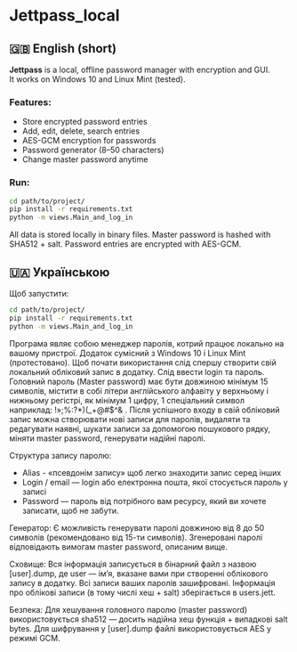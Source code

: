 # Jettpass_local
## 🇬🇧 English (short) 
**Jettpass** is a local, offline password manager with encryption and GUI.  
It works on Windows 10 and Linux Mint (tested). 

### Features:
- Store encrypted password entries
- Add, edit, delete, search entries
- AES-GCM encryption for passwords
- Password generator (8–50 characters)
- Change master password anytime

### Run:
```bash
cd path/to/project/
pip install -r requirements.txt
python -m views.Main_and_log_in
```
All data is stored locally in binary files.
Master password is hashed with SHA512 + salt.
Password entries are encrypted with AES-GCM.

## 🇺🇦 Українською
Щоб запустити: 
```bash
cd path/to/project/
pip install -r requirements.txt
python -m views.Main_and_log_in
```

  Програма являє собою менеджер паролів, котрий працює локально на вашому пристрої. Додаток сумісний з Windows 10 і Linux Mint (протестовано).
Щоб почати використання слід спершу створити свій локальний обліковий запис в додатку. Слід ввести login та пароль. Головний пароль (Master password) має бути довжиною мінімум 15 символів, містити в собі літери англійського алфавіту у верхньому і нижньому регістрі, як мінімум 1 цифру, 1 спеціальний символ наприклад: !»;%:?*)(_+@#$^&  .
Після успішного входу в свій обліковий запис можна створювати нові записи для паролів, видаляти  та редагувати наявні, шукати записи за допомогою пошукового рядку, міняти master password, генерувати надійні паролі.

Структура запису паролю:
- Alias - «псевдонім запису» щоб легко знаходити запис серед інших
- Login / email — login або електронна пошта, якої стосується пароль у записі
- Password — пароль від потрібного вам ресурсу, який ви хочете записати, щоб не забути.

Генератор:
  Є можливість генерувати паролі довжиною від 8 до 50 символів (рекомендовано від 15-ти символів). Згенеровані паролі відповідають вимогам master password, описаним вище.

Сховище:
  Вся інформація записується в бінарний файл з назвою [user].dump, де user — ім’я, вказане вами при створенні облікового запису в додатку. Всі записи ваших паролів зашифровані. Інформація про облікові записи (в тому числі хеш + salt) зберігається в users.jett.

Безпека:
  Для хешування головного паролю (master password) використовується sha512 — досить надійна хеш функція + випадкові salt bytes.
Для шифрування у [user].dump файлі використовується AES у режимі GCM.
